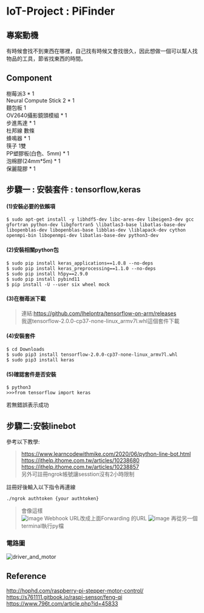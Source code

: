 # IoT-Project : PiFinder
## 專案動機  
有時候會找不到東西在哪裡，自己找有時候又會找很久，因此想做一個可以幫人找物品的工具，節省找東西的時間。

## Component
樹莓派3 *	1  
Neural Compute Stick 2 * 1  
麵包板	1  
OV2640攝影鏡頭模組 *	1  
步進馬達 *	1  
杜邦線	數條  
蜂鳴器 *	1  
筷子	1雙  
PP塑膠板(白色、5mm) *	1  
泡棉膠(24mm*5m) *	1  
保麗龍膠 * 1  

## 步驟一 : 安裝套件 : tensorflow,keras

#### (1)安裝必要的依賴項
```
$ sudo apt-get install -y libhdf5-dev libc-ares-dev libeigen3-dev gcc gfortran python-dev libgfortran5 \libatlas3-base libatlas-base-dev libopenblas-dev libopenblas-base libblas-dev \liblapack-dev cython openmpi-bin libopenmpi-dev libatlas-base-dev python3-dev  
```
#### (2)安裝相關python包
```
$ sudo pip install keras_applications==1.0.8 --no-deps  
$ sudo pip install keras_preprocessing==1.1.0 --no-deps  
$ sudo pip install h5py==2.9.0  
$ sudo pip install pybind11  
$ pip install -U --user six wheel mock
```
#### (3)在樹苺派下載
>連結:https://github.com/lhelontra/tensorflow-on-arm/releases  
我選tensorflow-2.0.0-cp37-none-linux_armv7l.whl這個套件下載

#### (4)安裝套件
```
$ cd Downloads  
$ sudo pip3 install tensorflow-2.0.0-cp37-none-linux_armv7l.whl  
$ sudo pip3 install keras
```

#### (5)確認套件是否安裝
```
$ python3  
>>>from tensorflow import keras
```
若無錯誤表示成功

## 步驟二:安裝linebot
參考以下教學:  
>https://www.learncodewithmike.com/2020/06/python-line-bot.html  
>https://ithelp.ithome.com.tw/articles/10238680  
>https://ithelp.ithome.com.tw/articles/10238857  
另外可註冊ngrok帳號讓sesstion沒有2小時限制

註冊好後輸入以下指令再連線
```
./ngrok authtoken {your authtoken}
```
>會像這樣  
![image](https://user-images.githubusercontent.com/86181854/148666751-5c2caaba-58fd-4e25-b4e4-57cd3bef1a9e.png)
>Webhook URL改成上面Forwarding 的URL
![image](https://user-images.githubusercontent.com/86181854/148666812-2acbe044-cfc7-4d30-9c23-b3a0b141b361.png)
>再從另一個terminal執行py檔

### 電路圖
![driver_and_motor](https://user-images.githubusercontent.com/86181854/148636297-a92a598e-bdae-4780-8f80-d985960a8f1f.jpg)

## Reference
http://hophd.com/raspberry-pi-stepper-motor-control/  
https://s761111.gitbook.io/raspi-sensor/feng-qi  
https://www.796t.com/article.php?id=45833


